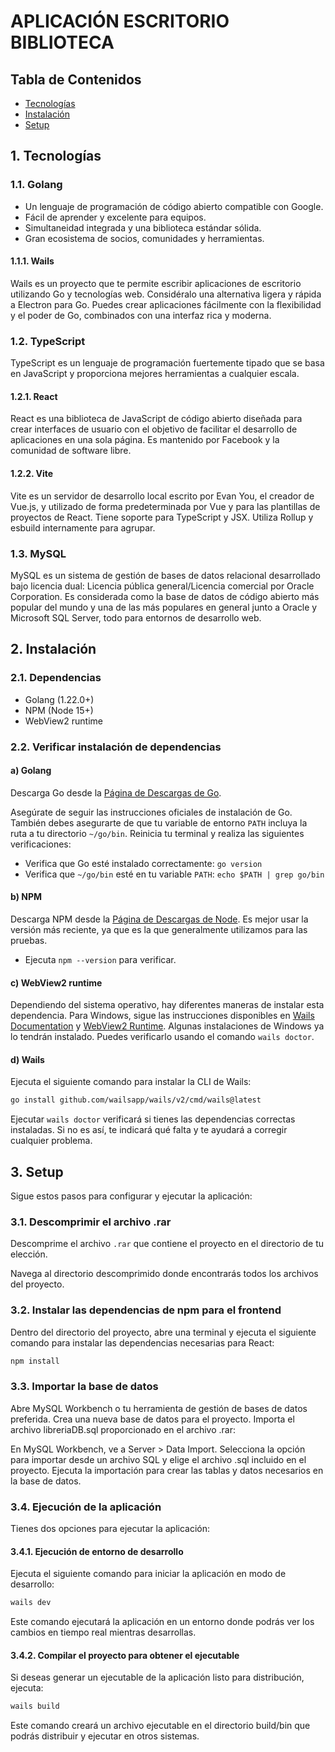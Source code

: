 # APLICACIÓN ESCRITORIO BIBLIOTECA

## Tabla de Contenidos

- [Tecnologías](#tecnologías)
- [Instalación](#instalación)
- [Setup](#setup)

## 1. Tecnologías

### 1.1. Golang

- Un lenguaje de programación de código abierto compatible con Google.
- Fácil de aprender y excelente para equipos.
- Simultaneidad integrada y una biblioteca estándar sólida.
- Gran ecosistema de socios, comunidades y herramientas.

#### 1.1.1. Wails

Wails es un proyecto que te permite escribir aplicaciones de escritorio utilizando Go y tecnologías web. Considéralo una alternativa ligera y rápida a Electron para Go. Puedes crear aplicaciones fácilmente con la flexibilidad y el poder de Go, combinados con una interfaz rica y moderna.

### 1.2. TypeScript

TypeScript es un lenguaje de programación fuertemente tipado que se basa en JavaScript y proporciona mejores herramientas a cualquier escala.

#### 1.2.1. React

React es una biblioteca de JavaScript de código abierto diseñada para crear interfaces de usuario con el objetivo de facilitar el desarrollo de aplicaciones en una sola página. Es mantenido por Facebook y la comunidad de software libre.

#### 1.2.2. Vite

Vite es un servidor de desarrollo local escrito por Evan You, el creador de Vue.js, y utilizado de forma predeterminada por Vue y para las plantillas de proyectos de React. Tiene soporte para TypeScript y JSX. Utiliza Rollup y esbuild internamente para agrupar.

### 1.3. MySQL

MySQL es un sistema de gestión de bases de datos relacional desarrollado bajo licencia dual: Licencia pública general/Licencia comercial por Oracle Corporation. Es considerada como la base de datos de código abierto más popular del mundo y una de las más populares en general junto a Oracle y Microsoft SQL Server, todo para entornos de desarrollo web.

## 2. Instalación

### 2.1. Dependencias

- Golang (1.22.0+)
- NPM (Node 15+)
- WebView2 runtime

### 2.2. Verificar instalación de dependencias

#### a) Golang

Descarga Go desde la [Página de Descargas de Go](https://go.dev/dl/).

Asegúrate de seguir las instrucciones oficiales de instalación de Go. También debes asegurarte de que tu variable de entorno `PATH` incluya la ruta a tu directorio `~/go/bin`. Reinicia tu terminal y realiza las siguientes verificaciones:

- Verifica que Go esté instalado correctamente: `go version`
- Verifica que `~/go/bin` esté en tu variable `PATH`: `echo $PATH | grep go/bin`

#### b) NPM

Descarga NPM desde la [Página de Descargas de Node](https://nodejs.org/en/download/package-manager). Es mejor usar la versión más reciente, ya que es la que generalmente utilizamos para las pruebas.

- Ejecuta `npm --version` para verificar.

#### c) WebView2 runtime

Dependiendo del sistema operativo, hay diferentes maneras de instalar esta dependencia. Para Windows, sigue las instrucciones disponibles en [Wails Documentation](https://wails.io/docs/gettingstarted/installation) y [WebView2 Runtime](https://developer.microsoft.com/en-us/microsoft-edge/webview2/). Algunas instalaciones de Windows ya lo tendrán instalado. Puedes verificarlo usando el comando `wails doctor`.

#### d) Wails

Ejecuta el siguiente comando para instalar la CLI de Wails:

```bash
go install github.com/wailsapp/wails/v2/cmd/wails@latest
```

Ejecutar `wails doctor` verificará si tienes las dependencias correctas instaladas. Si no es así, te indicará qué falta y te ayudará a corregir cualquier problema.

## 3. Setup

Sigue estos pasos para configurar y ejecutar la aplicación:

### 3.1. Descomprimir el archivo .rar

Descomprime el archivo `.rar` que contiene el proyecto en el directorio de tu elección.

Navega al directorio descomprimido donde encontrarás todos los archivos del proyecto.

### 3.2. Instalar las dependencias de npm para el frontend

Dentro del directorio del proyecto, abre una terminal y ejecuta el siguiente comando para instalar las dependencias necesarias para React:

```bash
npm install
```

### 3.3. Importar la base de datos

Abre MySQL Workbench o tu herramienta de gestión de bases de datos preferida.
Crea una nueva base de datos para el proyecto.
Importa el archivo libreriaDB.sql proporcionado en el archivo .rar:

En MySQL Workbench, ve a Server > Data Import.
Selecciona la opción para importar desde un archivo SQL y elige el archivo .sql incluido en el proyecto.
Ejecuta la importación para crear las tablas y datos necesarios en la base de datos.

### 3.4. Ejecución de la aplicación
Tienes dos opciones para ejecutar la aplicación:

#### 3.4.1. Ejecución de entorno de desarrollo

Ejecuta el siguiente comando para iniciar la aplicación en modo de desarrollo:

```bash
wails dev
```

Este comando ejecutará la aplicación en un entorno donde podrás ver los cambios en tiempo real mientras desarrollas.

#### 3.4.2. Compilar el proyecto para obtener el ejecutable
Si deseas generar un ejecutable de la aplicación listo para distribución, ejecuta:

```bash
wails build
```

Este comando creará un archivo ejecutable en el directorio build/bin que podrás distribuir y ejecutar en otros sistemas.

